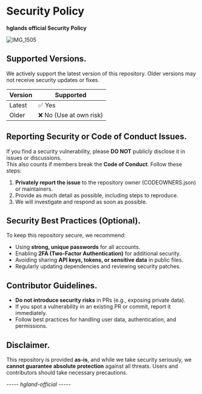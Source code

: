# Security Policy
**hglands official Security Policy**

![IMG_1505](https://github.com/user-attachments/assets/1f475727-1d01-4197-b3ab-82f247e4150e)
## Supported Versions.
We actively support the latest version of this repository. Older versions may not receive security updates or fixes.  

| Version  | Supported          |  
|----------|------------------|  
| Latest   | ✅ Yes           |  
| Older    | ❌ No (Use at own risk) |  

## Reporting Security or Code of Conduct Issues.
If you find a security vulnerability, please **DO NOT** publicly disclose it in issues or discussions.  
This also counts if members break the **Code of Conduct**. Follow these steps:
1. **Privately report the issue** to the repository owner (CODEOWNERS.json) or maintainers.  
2. Provide as much detail as possible, including steps to reproduce.  
3. We will investigate and respond as soon as possible.  

## Security Best Practices (Optional).
To keep this repository secure, we recommend:  
- Using **strong, unique passwords** for all accounts.  
- Enabling **2FA (Two-Factor Authentication)** for additional security.  
- Avoiding sharing **API keys, tokens, or sensitive data** in public files.  
- Regularly updating dependencies and reviewing security patches.  

## Contributor Guidelines.
- **Do not introduce security risks** in PRs (e.g., exposing private data).  
- If you spot a vulnerability in an existing PR or commit, report it immediately.  
- Follow best practices for handling user data, authentication, and permissions.  

## Disclaimer.
This repository is provided **as-is**, and while we take security seriously, we **cannot guarantee absolute protection** against all threats. Users and contributors should take necessary precautions.  

*----- hgland-official -----*
